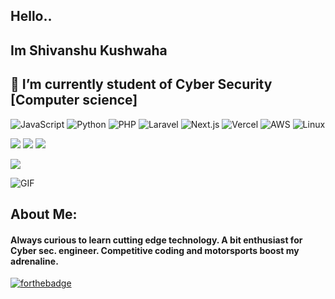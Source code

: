 ## Hello..
## Im Shivanshu Kushwaha
## 🔭 I’m currently student of Cyber Security [Computer science]

![JavaScript](https://img.shields.io/badge/Code-JavaScript-informational?style=flat&logo=javascript&color=F7DF1E)
![Python](https://img.shields.io/badge/Code-Python-informational?style=flat&logo=python&color=3776AB)
![PHP](https://img.shields.io/badge/Code-PHP-informational?style=flat&logo=php&color=777BB4)
![Laravel](https://img.shields.io/badge/Framework-Laravel-informational?style=flat&logo=laravel&color=FF2D20)
![Next.js](https://img.shields.io/badge/Framework-Next.js-informational?style=flat&logo=next.js&color=000000)
![Vercel](https://img.shields.io/badge/Deployment-Vercel-informational?style=flat&logo=vercel&color=000000)
![AWS](https://img.shields.io/badge/Cloud-AWS-informational?style=flat&logo=amazon-aws&color=232F3E)
![Linux](https://img.shields.io/badge/System-Linux-informational?style=flat&logo=linux&color=FCC624)
 
[![](https://img.shields.io/badge/LinkedIn-shivanshukushwaha-blue?logo=Linkedin&logoColor=blue&labelColor=black)](https://www.linkedin.com/in/shivanshukushwaha/)
[![](https://img.shields.io/badge/Gmail-khushwahashivanshu%350gmail.com-red?logo=Gmail&logoColor=Red&labelColor=black)](mailto:khushwahashivanshu350@gmail.com)
[![](https://img.shields.io/badge/HackerRank-irros15-brightgreen?logo=HackerRank&logoColor=Green&labelColor=black)](https://www.hackerrank.com/kushwahashivanshu)

![](https://github.com/shivanshukushwah/shivanshukushwah/blob/master/aboutMe.png)


![GIF](https://[your-image-url.gif](https://www.google.com/url?sa=i&url=https%3A%2F%2Fstock.adobe.com%2Fsearch%3Fk%3Dcyber%2Bsecurity%2Bbackground&psig=AOvVaw17jn-OcguqKC9RYiAS0k4r&ust=1742932999906000&source=images&cd=vfe&opi=89978449&ved=0CBQQjRxqFwoTCJDpu8PBo4wDFQAAAAAdAAAAABAQ))




## About Me:
#### Always curious to learn cutting edge technology. A bit enthusiast for Cyber sec. engineer. Competitive coding and motorsports boost my adrenaline. <br> 
<!-- [![HitCount](http://hits.dwyl.com/ayushkumar-25/ayushkumar-25/ayushkumar-25.svg)](http://hits.dwyl.com/ayushkumar-25/ayushkumar-25/ayushkumar-25) -->
<!-- ![visitors](https://visitor-badge.glitch.me/badge?page_id=ayushkumar-25.ayushkumar-25) --> 

[![forthebadge](https://forthebadge.com/images/badges/built-with-love.svg)](https://forthebadge.com)



